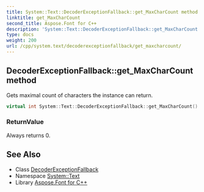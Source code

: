 ```yaml
---
title: System::Text::DecoderExceptionFallback::get_MaxCharCount method
linktitle: get_MaxCharCount
second_title: Aspose.Font for C++
description: 'System::Text::DecoderExceptionFallback::get_MaxCharCount method. Gets maximal count of characters the instance can return in C++.'
type: docs
weight: 200
url: /cpp/system.text/decoderexceptionfallback/get_maxcharcount/
---
```

## DecoderExceptionFallback::get_MaxCharCount method


Gets maximal count of characters the instance can return.

```cpp
virtual int System::Text::DecoderExceptionFallback::get_MaxCharCount() const override
```


### ReturnValue

Always returns 0.

## See Also

* Class [DecoderExceptionFallback](../)
* Namespace [System::Text](../../)
* Library [Aspose.Font for C++](../../../)
